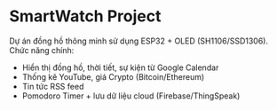 # SmartWatch Project
Dự án đồng hồ thông minh sử dụng ESP32 + OLED (SH1106/SSD1306).  
Chức năng chính:
- Hiển thị đồng hồ, thời tiết, sự kiện từ Google Calendar
- Thống kê YouTube, giá Crypto (Bitcoin/Ethereum)
- Tin tức RSS feed
- Pomodoro Timer + lưu dữ liệu cloud (Firebase/ThingSpeak)
